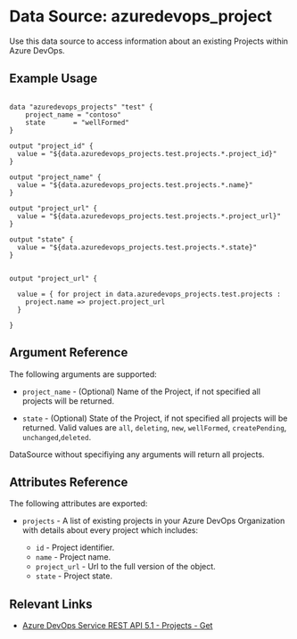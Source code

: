 # Data Source: azuredevops_project

Use this data source to access information about an existing Projects within Azure DevOps.

## Example Usage

```hcl

data "azuredevops_projects" "test" {
    project_name = "contoso"
    state       = "wellFormed"
}

output "project_id" {
  value = "${data.azuredevops_projects.test.projects.*.project_id}"
}

output "project_name" {
  value = "${data.azuredevops_projects.test.projects.*.name}"
}

output "project_url" {
  value = "${data.azuredevops_projects.test.projects.*.project_url}"
}

output "state" {
  value = "${data.azuredevops_projects.test.projects.*.state}"
}


output "project_url" {

  value = { for project in data.azuredevops_projects.test.projects :
    project.name => project.project_url
  }

}
```

## Argument Reference

The following arguments are supported:

- `project_name` - (Optional) Name of the Project, if not specified all projects will be returned.

- `state` - (Optional) State of the Project, if not specified all projects will be returned. Valid values are `all`, `deleting`, `new`, `wellFormed`, `createPending`, `unchanged`,`deleted`.

DataSource without specifiying any arguments will return all projects.

## Attributes Reference

The following attributes are exported:

- `projects` - A list of existing projects in your Azure DevOps Organization with details about every project which includes:

  - `id` - Project identifier.
  - `name` - Project name.
  - `project_url` - Url to the full version of the object.
  - `state` - Project state.

## Relevant Links

- [Azure DevOps Service REST API 5.1 - Projects - Get](https://docs.microsoft.com/en-us/rest/api/azure/devops/core/projects/get?view=azure-devops-rest-5.1)
